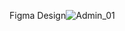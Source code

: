 Figma Design![Admin_01](https://github.com/Sabbir486/Figma-Design/assets/124485356/986cba51-5646-4917-9a91-d3e61d98473c)
